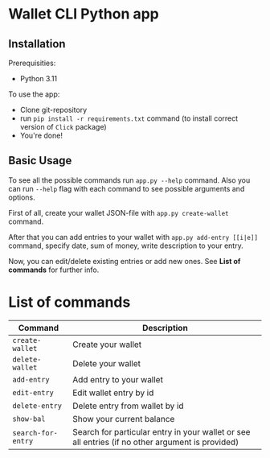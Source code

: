 ﻿
# Wallet CLI Python app

## Installation

Prerequisities:
- Python 3.11

To use the app:
- Clone git-repository
- run ```pip install -r requirements.txt``` command (to install correct version of ```Click``` package)
- You're done!

## Basic Usage

To see all the possible commands run ```app.py --help``` command. Also you can run ```--help``` flag with each command to see possible arguments and options.

First of all, create your wallet JSON-file with ```app.py create-wallet``` command. 

After that you can add entries to your wallet with ```app.py add-entry [[i|e]]``` command, specify date, sum of money, write description to your entry.

Now, you can edit/delete existing entries or add new ones. See **List of commands** for further info.

# List of commands

| Command | Description |
| ---|---|
| ```create-wallet``` | Create your wallet |
| ```delete-wallet``` | Delete your wallet |
| ```add-entry```| Add entry to your wallet|
|```edit-entry```| Edit wallet entry by id|
|```delete-entry```|Delete entry from wallet by id|
|```show-bal```|Show your current balance|
| ```search-for-entry``` | Search for particular entry in your wallet or see all entries (if no other argument is provided)|